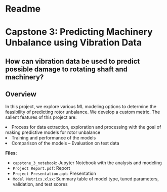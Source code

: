 # Readme

# Capstone 3: Predicting Machinery Unbalance using Vibration Data
## How can vibration data be used to predict possible damage to rotating  shaft and machinery?

## Overview
In this project, we explore various ML modeling options to determine the feasibility of predicting rotor unbalance. We develop a custom metric. The salient features of this project are:
<li> Process for data extraction, exploration and processing with the goal of making predictive models for rotor unbalance 
<li> Training and performance of the models 
<li> Comparison of the models – Evaluation on test data


**Files:**
- `capstone_3_notebook`: Jupyter Notebook with the analysis and modeling
- `Project Report.pdf`: Report
- `Project Presentation.ppt`: Presentation
- `Model Metrics.xlsx`: Summary table of model type, tuned parameters, validation, and test scores


